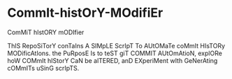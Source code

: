# CommIt-histOrY-MOdifiEr
ComMiT hIstORY mODIfier

ThIS RepoSiTorY conTaIns A SIMpLE ScrIpT To AUtOMaTe coMmIt HIsTORy MODificAtIons. the PuRposE Is to teST giT COMMIT AUtOmAtioN, explORe hoW COMmIt hIStorY CaN be alTERED, anD EXperiMent wIth GeNerAting cOMmITs uSinG scrIpTS.
